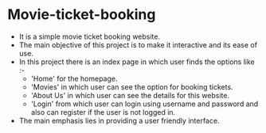 # Movie-ticket-booking
- It is a simple movie ticket booking website.
- The main objective of this project is to make it interactive and its ease of use.
- In this project there is an index page in which user finds the options like :- 
  * 'Home' for the homepage.
  * 'Movies' in which user can see the option for booking tickets.
  * 'About Us' in which user can see the details for this website.
  * 'Login' from which user can login using username and password and also can register if the user is not logged in.
- The main emphasis lies in providing a user friendly interface.
